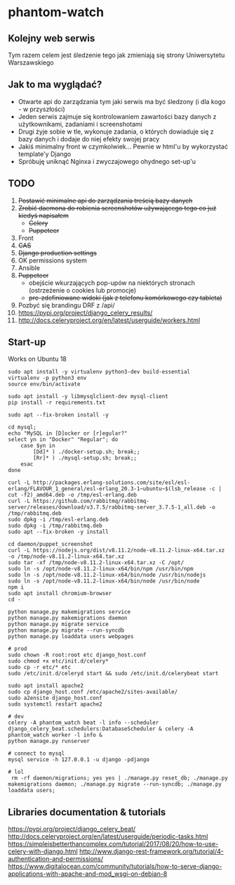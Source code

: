 # phantom-watch

## Kolejny web serwis

Tym razem celem jest śledzenie tego jak zmieniają się strony Uniwersytetu Warszawskiego

## Jak to ma wyglądać?

- Otwarte api do zarządzania tym jaki serwis ma być śledzony (i dla kogo - w przyszłości)
- Jeden serwis zajmuje się kontrolowaniem zawartości bazy danych z użytkownikami, zadaniami i screenshotami
- Drugi żyje sobie w tle, wykonuje zadania, o których dowiaduje się z bazy danych i dodaje do niej efekty swojej pracy
- Jakiś minimalny front w czymkolwiek... Pewnie w html'u by wykorzystać template'y Django
- Spróbuję uniknąć Nginxa i zwyczajowego ohydnego set-up'u

## TODO

1. ~~Postawić minimalne api do zarządzania treścią bazy danych~~
1. ~~Zrobić daemona do robienia screenshotów używającego tego co już kiedyś napisałem~~
    - ~~Celery~~
    - ~~Puppeteer~~
1. Front
1. ~~CAS~~
1. ~~Django production settings~~
1. OK permissions system
1. Ansible
1. ~~Puppeteer~~
    - obejście wkurzających pop-upów na niektórych stronach (ostrzeżenie o cookies lub promocje)
    - ~~pre-zdefiniowane widoki (jak z telefonu komórkowego czy tableta)~~
1. Pozbyć się brandingu DRF z /api/
1. https://pypi.org/project/django_celery_results/
1. http://docs.celeryproject.org/en/latest/userguide/workers.html

## Start-up

Works on Ubuntu 18

```Shell
sudo apt install -y virtualenv python3-dev build-essential
virtualenv -p python3 env
source env/bin/activate

sudo apt install -y libmysqlclient-dev mysql-client
pip install -r requirements.txt

sudo apt --fix-broken install -y

cd mysql;
echo "MySQL in [D]ocker or [r]egular?"
select yn in "Docker" "Regular"; do
    case $yn in
        [Dd]* ) ./docker-setup.sh; break;;
        [Rr]* ) ./mysql-setup.sh; break;;
    esac
done

curl -L http://packages.erlang-solutions.com/site/esl/esl-erlang/FLAVOUR_1_general/esl-erlang_20.3-1~ubuntu~$(lsb_release -c | cut -f2)_amd64.deb -o /tmp/esl-erlang.deb
curl -L https://github.com/rabbitmq/rabbitmq-server/releases/download/v3.7.5/rabbitmq-server_3.7.5-1_all.deb -o /tmp/rabbitmq.deb
sudo dpkg -i /tmp/esl-erlang.deb
sudo dpkg -i /tmp/rabbitmq.deb
sudo apt --fix-broken -y install

cd daemon/puppet_screenshot
curl -L https://nodejs.org/dist/v8.11.2/node-v8.11.2-linux-x64.tar.xz -o /tmp/node-v8.11.2-linux-x64.tar.xz
sudo tar -xf /tmp/node-v8.11.2-linux-x64.tar.xz -C /opt/
sudo ln -s /opt/node-v8.11.2-linux-x64/bin/npm /usr/bin/npm
sudo ln -s /opt/node-v8.11.2-linux-x64/bin/node /usr/bin/nodejs
sudo ln -s /opt/node-v8.11.2-linux-x64/bin/node /usr/bin/node
npm i
sudo apt install chromium-browser
cd -

python manage.py makemigrations service
python manage.py makemigrations daemon
python manage.py migrate service
python manage.py migrate --run-syncdb
python manage.py loaddata users webpages

# prod
sudo chown -R root:root etc django_host.conf
sudo chmod +x etc/init.d/celery*
sudo cp -r etc/* etc
sudo /etc/init.d/celeryd start && sudo /etc/init.d/celerybeat start

sudo apt install apache2
sudo cp django_host.conf /etc/apache2/sites-available/
sudo a2ensite django_host.conf
sudo systemctl restart apache2

# dev
celery -A phantom_watch beat -l info --scheduler django_celery_beat.schedulers:DatabaseScheduler & celery -A phantom_watch worker -l info &
python manage.py runserver

# connect to mysql
mysql service -h 127.0.0.1 -u django -pdjango

# lol
 rm -rf daemon/migrations; yes yes | ./manage.py reset_db; ./manage.py makemigrations daemon; ./manage.py migrate --run-syncdb; ./manage.py loaddata users;

```

## Libraries documentation & tutorials

https://pypi.org/project/django_celery_beat/
http://docs.celeryproject.org/en/latest/userguide/periodic-tasks.html
https://simpleisbetterthancomplex.com/tutorial/2017/08/20/how-to-use-celery-with-django.html
http://www.django-rest-framework.org/tutorial/4-authentication-and-permissions/
https://www.digitalocean.com/community/tutorials/how-to-serve-django-applications-with-apache-and-mod_wsgi-on-debian-8

